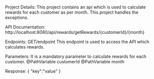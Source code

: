 Project Details:
This project contains an api which is used to calculate rewards for each customer as per month. This project handles the exceptions.

API Documentation:
http://localhost:8080/api/rewards/getRewards/{customerId}/{month}

Endpoints:
GET/endpoint
This endpoint is used to access the API which calculates rewards.

Parameters:
It is a mandatory parameter to calculate rewards for each customer.
@PathVariable customerId 
@PathVariable month 

Response:
{
"key":"value"
}